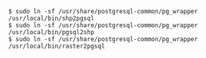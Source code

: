 <!-- usedin: [ _includes/_inlines/Tutorials/Rails/1985-09-26-postgis-installation] - layout:code post: 1985-09-26-postgis-installation_build-postgis -->

```
$ sudo ln -sf /usr/share/postgresql-common/pg_wrapper /usr/local/bin/shp2pgsql
$ sudo ln -sf /usr/share/postgresql-common/pg_wrapper /usr/local/bin/pgsql2shp
$ sudo ln -sf /usr/share/postgresql-common/pg_wrapper /usr/local/bin/raster2pgsql
```
